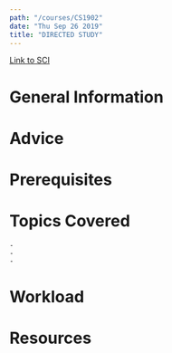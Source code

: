 ```yaml
---
path: "/courses/CS1902"
date: "Thu Sep 26 2019"
title: "DIRECTED STUDY"
---
```

[Link to SCI]("http://courses.sci.pitt.edu/courses/courses/view/CS-1902")

# General Information

# Advice


# Prerequisites
<!-- PREREQ_REPLACEMENT (Do not remove) -->

<!-- END PREREQ_REPLACEMENT (Do not remove) -->
# Topics Covered
	- 
	-
	-
# Workload

<!-- TESTIMONIALS
# Testimonials
This gets replaced with Gatsby, its
data comes from Google Sheets for easier
editing!
-->

# Resources
